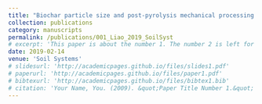```yaml
---
title: "Biochar particle size and post-pyrolysis mechanical processing affect soil pH, water retention capacity, and plant performance"
collection: publications
category: manuscripts
permalink: /publications/001_Liao_2019_SoilSyst
# excerpt: 'This paper is about the number 1. The number 2 is left for future work.'
date: 2019-02-14
venue: 'Soil Systems'
# slidesurl: 'http://academicpages.github.io/files/slides1.pdf'
# paperurl: 'http://academicpages.github.io/files/paper1.pdf'
# bibtexurl: 'http://academicpages.github.io/files/bibtex1.bib'
# citation: 'Your Name, You. (2009). &quot;Paper Title Number 1.&quot; <i>Journal 1</i>. 1(1).'
---
```

